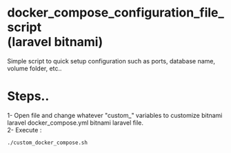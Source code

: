 # docker_compose_configuration_file_script <br> (laravel bitnami)
Simple script to quick setup configuration such as ports, database name, volume folder, etc..


# Steps..

1- Open file and change whatever "custom_" variables to customize bitnami laravel docker_compose.yml bitnami laravel file. <br>
2- Execute : 
```
./custom_docker_compose.sh
```

